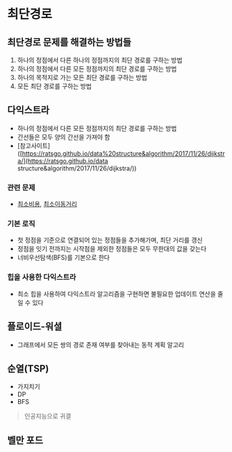 # 최단경로

## 최단경로 문제를 해결하는 방법들

1. 하나의 정점에서 다른 하나의 정점까지의 최단 경로를 구하는 방법
2. 하나의 정점에서 다른 모든 정점까지의 최단 경로를 구하는 방법
3. 하나의 목적지로 가는 모든 최단 경로를 구하는 방법
4. 모든 최단 경로를 구하는 방법

## 다익스트라

* 하나의 정점에서 다른 모든 정점까지의 최단 경로를 구하는 방법
* 간선들은 모두 양의 간선을 가져야 함
* [참고사이트]([https://ratsgo.github.io/data%20structure&algorithm/2017/11/26/dijkstra/](https://ratsgo.github.io/data structure&algorithm/2017/11/26/dijkstra/))

### 관련 문제

* [최소비용](/Algorithm/Samsung/2기서울1반10월17일이현빈/5250_최소비용.py), [최소이동거리](/Algorithm/Samsung/2기서울1반10월17일이현빈/5251_최소이동거리.py)

### 기본 로직

* 첫 정점을 기준으로 연결되어 있는 정점들을 추가해가며, 최단 거리를 갱신
* 정점을 잇기 전까지는 시작점을 제외한 정점들은 모두 무한대의 값을 갖는다
* 너비우선탐색(BFS)를 기본으로 한다

### 힙을 사용한 다익스트라

* 최소 힙을 사용하여 다익스트라 알고리즘을 구현하면 불필요한 업데이트 연산을 줄일 수 있다

## 플로이드-워셜

* 그래프에서 모든 쌍의 경로 존재 여부를 찾아내는 동적 계획 알고리

## 순열(TSP)

* 가지치기
* DP
* BFS

> 인공지능으로 귀결

## 벨만 포드







